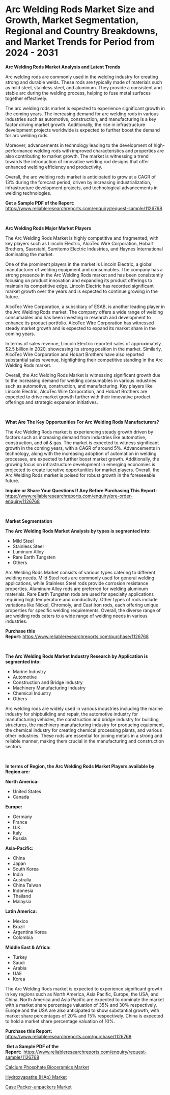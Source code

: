 <p><h1>Arc Welding Rods Market Size and Growth, Market Segmentation, Regional and Country Breakdowns, and Market Trends for Period from 2024 -  2031</h1></p><p><strong>Arc Welding Rods Market Analysis and Latest Trends</strong></p>
<p><p>Arc welding rods are commonly used in the welding industry for creating strong and durable welds. These rods are typically made of materials such as mild steel, stainless steel, and aluminum. They provide a consistent and stable arc during the welding process, helping to fuse metal surfaces together effectively.</p><p>The arc welding rods market is expected to experience significant growth in the coming years. The increasing demand for arc welding rods in various industries such as automotive, construction, and manufacturing is a key factor driving market growth. Additionally, the rise in infrastructure development projects worldwide is expected to further boost the demand for arc welding rods.</p><p>Moreover, advancements in technology leading to the development of high-performance welding rods with improved characteristics and properties are also contributing to market growth. The market is witnessing a trend towards the introduction of innovative welding rod designs that offer enhanced welding efficiency and productivity.</p><p>Overall, the arc welding rods market is anticipated to grow at a CAGR of 13% during the forecast period, driven by increasing industrialization, infrastructure development projects, and technological advancements in welding technologies.</p></p>
<p><strong>Get a Sample PDF of the Report:&nbsp;</strong> <a href="https://www.reliableresearchreports.com/enquiry/request-sample/1126768">https://www.reliableresearchreports.com/enquiry/request-sample/1126768</a></p>
<p>&nbsp;</p>
<p><strong>Arc Welding Rods Major Market Players</strong></p>
<p><p>The Arc Welding Rods Market is highly competitive and fragmented, with key players such as Lincoln Electric, AlcoTec Wire Corporation, Hobart Brothers, Saarstahl, Sumitomo Electric Industries, and Haynes International dominating the market. </p><p>One of the prominent players in the market is Lincoln Electric, a global manufacturer of welding equipment and consumables. The company has a strong presence in the Arc Welding Rods market and has been consistently focusing on product innovation and expanding its product offerings to maintain its competitive edge. Lincoln Electric has recorded significant market growth over the years and is expected to continue growing in the future.</p><p>AlcoTec Wire Corporation, a subsidiary of ESAB, is another leading player in the Arc Welding Rods market. The company offers a wide range of welding consumables and has been investing in research and development to enhance its product portfolio. AlcoTec Wire Corporation has witnessed steady market growth and is expected to expand its market share in the coming years.</p><p>In terms of sales revenue, Lincoln Electric reported sales of approximately $2.5 billion in 2020, showcasing its strong position in the market. Similarly, AlcoTec Wire Corporation and Hobart Brothers have also reported substantial sales revenue, highlighting their competitive standing in the Arc Welding Rods market.</p><p>Overall, the Arc Welding Rods Market is witnessing significant growth due to the increasing demand for welding consumables in various industries such as automotive, construction, and manufacturing. Key players like Lincoln Electric, AlcoTec Wire Corporation, and Hobart Brothers are expected to drive market growth further with their innovative product offerings and strategic expansion initiatives.</p></p>
<p>&nbsp;</p>
<p><strong>What Are The Key Opportunities For Arc Welding Rods Manufacturers?</strong></p>
<p><p>The Arc Welding Rods market is experiencing steady growth driven by factors such as increasing demand from industries like automotive, construction, and oil & gas. The market is expected to witness significant growth in the coming years, with a CAGR of around 5%. Advancements in technology, along with the increasing adoption of automation in welding processes, are expected to further boost market growth. Additionally, the growing focus on infrastructure development in emerging economies is projected to create lucrative opportunities for market players. Overall, the Arc Welding Rods market is poised for robust growth in the foreseeable future.</p></p>
<p><strong>Inquire or Share Your Questions If Any Before Purchasing This Report:</strong> <a href="https://www.reliableresearchreports.com/enquiry/pre-order-enquiry/1126768">https://www.reliableresearchreports.com/enquiry/pre-order-enquiry/1126768</a></p>
<p>&nbsp;</p>
<p><strong>Market Segmentation</strong></p>
<p><strong>The Arc Welding Rods Market Analysis by types is segmented into:</strong></p>
<p><ul><li>Mild Steel</li><li>Stainless Steel</li><li>Luminum Alloy</li><li>Rare Earth Tungsten</li><li>Others</li></ul></p>
<p><p>Arc Welding Rods Market consists of various types catering to different welding needs. Mild Steel rods are commonly used for general welding applications, while Stainless Steel rods provide corrosion resistance properties. Aluminum Alloy rods are preferred for welding aluminum materials. Rare Earth Tungsten rods are used for specialty applications requiring high temperature and conductivity. Other types of rods include variations like Nickel, Chromoly, and Cast Iron rods, each offering unique properties for specific welding requirements. Overall, the diverse range of arc welding rods caters to a wide range of welding needs in various industries.</p></p>
<p><strong>Purchase this Report:&nbsp;</strong><a href="https://www.reliableresearchreports.com/purchase/1126768">https://www.reliableresearchreports.com/purchase/1126768</a></p>
<p>&nbsp;</p>
<p><strong>The Arc Welding Rods Market Industry Research by Application is segmented into:</strong></p>
<p><ul><li>Marine Industry</li><li>Automotive</li><li>Construction and Bridge Industry</li><li>Machinery Manufacturing Industry</li><li>Chemical Industry</li><li>Others</li></ul></p>
<p><p>Arc welding rods are widely used in various industries including the marine industry for shipbuilding and repair, the automotive industry for manufacturing vehicles, the construction and bridge industry for building structures, the machinery manufacturing industry for producing equipment, the chemical industry for creating chemical processing plants, and various other industries. These rods are essential for joining metals in a strong and reliable manner, making them crucial in the manufacturing and construction sectors.</p></p>
<p>&nbsp;</p>
<p><strong>In terms of Region, the Arc Welding Rods Market Players available by Region are:</strong></p>
<p>
    <p> <strong> North America: </strong>
        <ul>
            <li>United States</li>
            <li>Canada</li>
        </ul>
        </p> 
    <p> <strong> Europe: </strong>
        <ul>
            <li>Germany</li>
            <li>France</li>
            <li>U.K.</li>
            <li>Italy</li>
            <li>Russia</li>
        </ul>
        </p> 
    <p> <strong> Asia-Pacific: </strong>
        <ul>
            <li>China</li>
            <li>Japan</li>
            <li>South Korea</li>
            <li>India</li>
            <li>Australia</li>
            <li>China Taiwan</li>
            <li>Indonesia</li>
            <li>Thailand</li>
            <li>Malaysia</li>
        </ul>
        </p> 
    <p> <strong> Latin America: </strong>
        <ul>
            <li>Mexico</li>
            <li>Brazil</li>
            <li>Argentina Korea</li>
            <li>Colombia</li>
        </ul>
        </p> 
    <p> <strong> Middle East & Africa: </strong>
        <ul>
            <li>Turkey</li>
            <li>Saudi</li>
            <li>Arabia</li>
            <li>UAE</li>
            <li>Korea</li>
        </ul>
    </p>
    </p>
<p><p>The Arc Welding Rods market is expected to experience significant growth in key regions such as North America, Asia Pacific, Europe, the USA, and China. North America and Asia Pacific are expected to dominate the market with a market share percentage valuation of 35% and 30% respectively. Europe and the USA are also anticipated to show substantial growth, with market share percentages of 20% and 15% respectively. China is expected to hold a market share percentage valuation of 10%.</p></p>
<p><strong>Purchase this Report: </strong><a href="https://www.reliableresearchreports.com/purchase/1126768">https://www.reliableresearchreports.com/purchase/1126768</a></p>
<p>&nbsp;<strong>Get a Sample PDF of the Report:&nbsp;&nbsp;</strong><a href="https://www.reliableresearchreports.com/enquiry/request-sample/1126768">https://www.reliableresearchreports.com/enquiry/request-sample/1126768</a></p>
<p><strong></strong></p>
<p><p><a href="https://view.publitas.com/reportprime-1/calcium-phosphate-bioceramics-market-provides-a-comprehensive-analysis-including-a-macro-overview-of-the-market-as-well-as-micro-details-such-as-market-size-and-competitive-landscape/">Calcium Phosphate Bioceramics Market</a></p><p><a href="https://view.publitas.com/reportprime-1/hydroxyapatite-hap-market-size-growth-and-forecast-from-2023-2030/">Hydroxyapatite (HAp) Market</a></p><p><a href="https://view.publitas.com/reportprime-1/case-packer-unpackers-market-a-comprehensive-report-of-its-market-share-growth-trends-2023-2030/">Case Packer-unpackers Market</a></p></p>